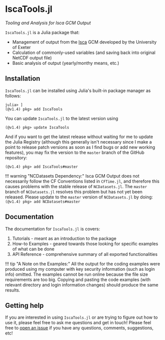 # IscaTools.jl
*Tooling and Analysis for Isca GCM Output*

`IscaTools.jl` is a Julia package that:
* Management of output from the [Isca](https://execlim.github.io/IscaWebsite/) GCM developed by the University of Exeter
* Calculation of commonly-used variables (and saving back into original NetCDF output file)
* Basic analysis of output (yearly/monthy means, etc.)


## Installation
`IscaTools.jl` can be installed using Julia's built-in package manager as follows:

```
julia> ]
(@v1.4) pkg> add IscaTools
```

You can update `IscaTools.jl` to the latest version using
```
(@v1.4) pkg> update IscaTools
```

And if you want to get the latest release without waiting for me to update the Julia Registry (although this generally isn't necessary since I make a point to release patch versions as soon as I find bugs or add new working features), you may fix the version to the `master` branch of the GitHub repository:
```
(@v1.4) pkg> add IscaTools#master
```

!!! warning "NCDatasets Dependency:"
    Isca GCM Output does not necessarily follow the CF Conventions listed in `CFTime.jl`, and therefore this causes problems with the stable release of `NCDatasets.jl`.  The `master` branch of `NCDatasets.jl` resolves this problem but has not yet been released.  Please update to the `master` version of `NCDatasets.jl` by doing:
    ```
    (@v1.4) pkg> add NCDatasets#master
    ```

## Documentation

The documentation for `IscaTools.jl` is covers:
1. Tutorials - meant as an introduction to the package
2. How-to Examples - geared towards those looking for specific examples of what can be done
3. API Reference - comprehensive summary of all exported functionalities

!!! tip "A Note on the Examples:"
    All the output for the coding examples were produced using my computer with key security information (such as login info) omitted.  The examples cannot be run online because the file size requirements are too big.  Copying and pasting the code examples (with relevant directory and login information changes) should produce the same results.

## Getting help
If you are interested in using `IscaTools.jl` or are trying to figure out how to use it, please feel free to ask me questions and get in touch!  Please feel free to [open an issue](https://github.com/natgeo-wong/IscaTools.jl/issues/new) if you have any questions, comments, suggestions, etc!
